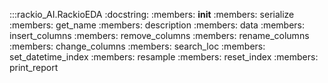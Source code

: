 :::rackio_AI.RackioEDA
    :docstring:
    :members: __init__
    :members: serialize
    :members: get_name
    :members: description
    :members: data
    :members: insert_columns
    :members: remove_columns
    :members: rename_columns
    :members: change_columns
    :members: search_loc
    :members: set_datetime_index
    :members: resample
    :members: reset_index
    :members: print_report